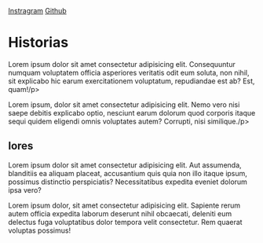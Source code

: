 <!DOCTYPE html>
<html lang="en">
<head>
    <meta charset="UTF-8">
    <meta name="viewport" content="width=device-width, initial-scale=1.0">
    <title>Document</title>
</head>
<body>
    <div>
    <a href="https://www.instagram.com/arthur.bkohler/">Instragram</a>
    <a href="https://github.com/Arthur-kohler">Github</a>
    <h1>Historias</h1>
    <p>Lorem ipsum dolor sit amet consectetur adipisicing elit. Consequuntur numquam voluptatem officia asperiores veritatis odit eum soluta, non nihil, sit explicabo hic earum exercitationem voluptatum, repudiandae est ab? Est, quam!/p>
    <p>Lorem ipsum, dolor sit amet consectetur adipisicing elit. Nemo vero nisi saepe debitis explicabo optio, nesciunt earum dolorum quod corporis itaque sequi quidem eligendi omnis voluptates autem? Corrupti, nisi similique./p>
    <h2>lores</h2>
    <P>Lorem ipsum dolor sit amet consectetur adipisicing elit. Aut assumenda, blanditiis ea aliquam placeat, accusantium quis quia non illo itaque ipsum, possimus distinctio perspiciatis? Necessitatibus expedita eveniet dolorum ipsa vero?</P>
    <p>Lorem ipsum dolor, sit amet consectetur adipisicing elit. Sapiente rerum autem officia expedita laborum deserunt nihil obcaecati, deleniti eum delectus fuga voluptatibus dolor tempora velit consectetur. Rem quaerat voluptas possimus!</p>
</div>
</body>
